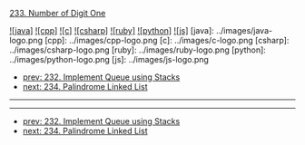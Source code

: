 [233. Number of Digit One](https://leetcode.com/problems/number-of-digit-one/)

[![java]](../java/233-number-of-digit-one.md)
[![cpp]](../cpp/233-number-of-digit-one.md)
[![c]](../c/233-number-of-digit-one.md)
[![csharp]](../csharp/233-number-of-digit-one.md)
[![ruby]](../ruby/233-number-of-digit-one.md)
[![python]](../python/233-number-of-digit-one.md)
[![js]](../js/233-number-of-digit-one.md)
[java]: ../images/java-logo.png
[cpp]: ../images/cpp-logo.png
[c]: ../images/c-logo.png
[csharp]: ../images/csharp-logo.png
[ruby]: ../images/ruby-logo.png
[python]: ../images/python-logo.png
[js]: ../images/js-logo.png

- [prev: 232. Implement Queue using Stacks](232-implement-queue-using-stacks.md)
- [next: 234. Palindrome Linked List](234-palindrome-linked-list.md)

---



---

- [prev: 232. Implement Queue using Stacks](232-implement-queue-using-stacks.md)
- [next: 234. Palindrome Linked List](234-palindrome-linked-list.md)
